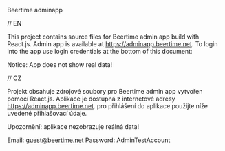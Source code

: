 Beertime adminapp

// EN

This project contains source files for Beertime admin app build with React.js. Admin app is available at https://adminapp.beertime.net. To login into the app use login credentials at the bottom of this document:

Notice: App does not show real data!

// CZ

Projekt obsahuje zdrojové soubory pro Beertime admin app vytvořen pomocí React.js. Aplikace je dostupná z internetové adresy https://adminapp.beertime.net. pro přihlášení do aplikace použijte níže uvedené přihlašovací údaje.

Upozornění: aplikace nezobrazuje reálná data!

Email: guest@beertime.net
Password: AdminTestAccount
